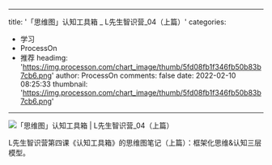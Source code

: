 
---
title: '「思维图」认知工具箱 _ L先生智识营_04（上篇）'
categories: 
 - 学习
 - ProcessOn
 - 推荐
headimg: 'https://img.processon.com/chart_image/thumb/5fd08fb1f346fb50b83b7cb6.png'
author: ProcessOn
comments: false
date: 2022-02-10 08:25:33
thumbnail: 'https://img.processon.com/chart_image/thumb/5fd08fb1f346fb50b83b7cb6.png'
---

<div>   
<img class="thumb" alt="「思维图」认知工具箱 | L先生智识营_04（上篇）" src="https://img.processon.com/chart_image/thumb/5fd08fb1f346fb50b83b7cb6.png" referrerpolicy="no-referrer">
<p>L先生智识营第四课《认知工具箱》的思维图笔记（上篇）：框架化思维&认知三层模型。</p>  
</div>
            